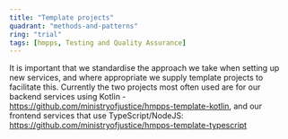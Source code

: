 ```yaml
---
title: "Template projects"
quadrant: "methods-and-patterns"
ring: "trial"
tags: [hmpps, Testing and Quality Assurance]
---
```

It is important that we standardise the approach we take when setting up new services, and where appropriate we supply template projects to facilitate this. Currently the two projects most often used are for our backend services using Kotlin - https://github.com/ministryofjustice/hmpps-template-kotlin, and our frontend services that use TypeScript/NodeJS: https://github.com/ministryofjustice/hmpps-template-typescript